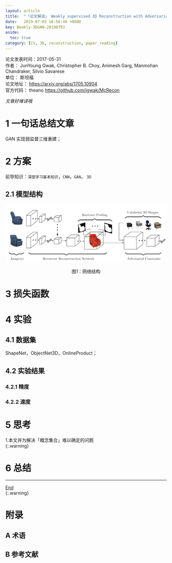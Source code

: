 ```yaml
---
layout: article
title:  "「论文解读」 Weakly supervised 3D Reconstruction with Adversarial Constraint"
date:   2019-07-03 16:56:40 +0800
key: Weakly-3DGAN-20190703
aside:
  toc: true
category: [CV, 3D, reconstruction, paper_reading]
---
```

<span id='head'></span>   

>
论文发表时间：2017-05-31       
作者： JunYoung Gwak, Christopher B. Choy, Animesh Garg, Manmohan Chandraker, Silvio Savarese        
单位： 斯坦福           
论文地址： <https://arxiv.org/abs/1705.10904>  
官方代码： theano <https://github.com/jgwak/McRecon>   

*文章好难读哦*   

# 1 一句话总结文章
GAN 实现弱监督三维重建；   

# 2 方案
前导知识：`深度学习基本知识`，`CNN`，`GAN`， `3D`     

## 2.1 模型结构
<center class="half">
  <img src="/assets/images/cv_3d/3D_reconstruction/Weakly-3DGAN/net.png"/>&emsp;<br>图1：网络结构   
</center>

# 3 损失函数


# 4 实验
## 4.1 数据集
ShapeNet，ObjectNet3D，OnlineProduct；   

## 4.2 实验结果


### 4.2.1 精度


### 4.2.2 速度


# 5 思考
1.本文并为解决「概念集合」难以确定的问题   
{:.warning}  


# 6 总结



------------------
[End](#head)   
{:.warning}  


# 附录
## A 术语   


## B 参考文献
